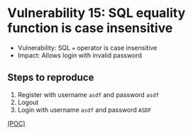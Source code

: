 # Vulnerability 15: SQL equality function is case insensitive

- Vulnerability: SQL `=` operator is case insensitive
- Impact: Allows login with invalid password

## Steps to reproduce

1. Register with username `asdf` and password `asdf`
2. Logout
3. Login with username `asdf` and password `ASDF`

[(POC)](comparator_1.py)
